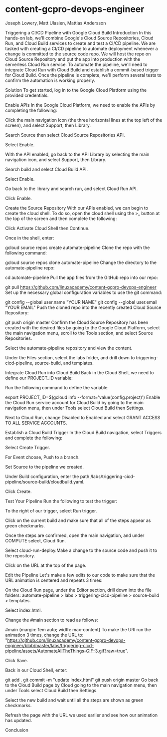# content-gcpro-devops-engineer
Joseph Lowery, Matt Ulasien, Mattias Andersson

Triggering a CI/CD Pipeline with Google Cloud Build
Introduction
In this hands-on lab, we'll combine Google's Cloud Source Repositories, Cloud Run, and Cloud Build services to create and test a CI/CD pipeline. We are tasked with creating a CI/CD pipeline to automate deployment whenever a change is committed to the source code repo. We will host the repo on Cloud Source Repository and put the app into production with the serverless Cloud Run service. To automate the pipeline, we'll need to integrate Cloud Run with Cloud Build and establish a commit-based trigger for Cloud Build. Once the pipeline is complete, we'll perform several tests to confirm the automation is working properly.

Solution
To get started, log in to the Google Cloud Platform using the provided credentials.

Enable APIs
In the Google Cloud Platform, we need to enable the APIs by completing the following:

Click the main navigation icon (the three horizontal lines at the top left of the screen), and select Support, then Library.

Search Source then select Cloud Source Repositories API.

Select Enable.

With the API enabled, go back to the API Library by selecting the main navigation icon, and select Support, then Library.

Search build and select Cloud Build API.

Select Enable.

Go back to the library and search run, and select Cloud Run API.

Click Enable.

Create the Source Repository
With our APIs enabled, we can begin to create the cloud shell. To do so, open the cloud shell using the >_ button at the top of the screen and then complete the following:

Click Activate Cloud Shell then Continue.

Once in the shell, enter:

gcloud source repos create automate-pipeline
Clone the repo with the following command:

gcloud source repos clone automate-pipeline
Change the directory to the automate-pipeline repo:

cd automate-pipeline
Pull the app files from the GitHub repo into our repo:

git pull https://github.com/linuxacademy/content-gcpro-devops-engineer
Set up the necessary global configuration variables to use the git command:

git config --global user.name "YOUR NAME"
git config --global user.email "YOUR EMAIL"
Push the cloned repo into the recently created Cloud Source Repository:

git push origin master
Confirm the Cloud Source Repository has been created with the desired files by going to the Google Cloud Platform, select the main navigation menu, scroll to the Tools section, and select Source Repositories.

Select the automate-pipeline repository and view the content.

Under the Files section, select the labs folder, and drill down to triggering-cicd-pipeline, source-build, and templates.

Integrate Cloud Run into Cloud Build
Back in the Cloud Shell, we need to define our PROJECT_ID variable:

Run the following command to define the variable:

export PROJECT_ID=$(gcloud info --format='value(config.project)')
Enable the Cloud Run service account for Cloud Build by going to the main navigation menu, then under Tools select Cloud Build then Settings.

Next to Cloud Run, change Disabled to Enabled and select GRANT ACCESS TO ALL SERVICE ACCOUNTS.

Establish a Cloud Build Trigger
In the Cloud Build navigation, select Triggers and complete the following:

Select Create Trigger.

For Event choose, Push to a branch.

Set Source to the pipeline we created.

Under Build configuration, enter the path /labs/triggering-cicd-pipeline/source-build/cloudbuild.yaml.

Click Create.

Test Your Pipeline
Run the following to test the trigger:

To the right of our trigger, select Run trigger.

Click on the current build and make sure that all of the steps appear as green checkmarks.

Once the steps are confirmed, open the main navigation, and under COMPUTE select, Cloud Run.

Select cloud-run-deploy.Make a change to the source code and push it to the repository.

Click on the URL at the top of the page.

Edit the Pipeline
Let's make a few edits to our code to make sure that the URL animation is centered and repeats 3 times:

On the Cloud Run page, under the Editor section, drill down into the file folders: automate-pipeline > labs > triggering-cicd-pipeline > source-build > templates.

Select index.html.

Change the #main section to read as follows:

#main {margin: 1em auto; width: max-content}
To make the URl run the animation 3 times, change the URL to: "https://github.com/linuxacademy/content-gcpro-devops-engineer/blob/master/labs/triggering-cicd-pipeline/assets/AutomateAllTheThings-GIF-3.gif?raw=true".

Click Save.

Back in our Cloud Shell, enter:

git add .
git commit -m "update index.html"
git push origin master
Go back to the Cloud Build page by Cloud going to the main navigation menu, then under Tools select Cloud Build then Settings.

Select the new build and wait until all the steps are shown as green checkmarks.

Refresh the page with the URL we used earlier and see how our animation has updated.

Conclusion

